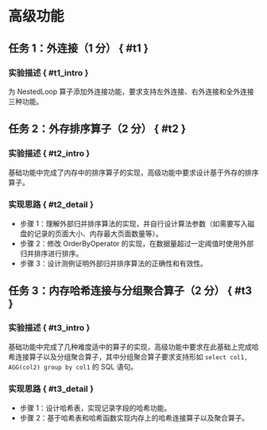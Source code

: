 # 高级功能

## 任务 1：外连接（1 分） { #t1 }

### 实验描述 { #t1_intro }

为 NestedLoop 算子添加外连接功能，要求支持左外连接、右外连接和全外连接三种功能。

## 任务 2：外存排序算子（2 分） { #t2 }

### 实验描述 { #t2_intro }

基础功能中完成了内存中的排序算子的实现，高级功能中要求设计基于外存的排序算子。

### 实现思路 { #t2_detail }

-   步骤 1：理解外部归并排序算法的实现，并自行设计算法参数（如需要写入磁盘的记录的页面大小、内存最大页面数量等）。
-   步骤 2：修改 OrderByOperator 的实现，在数据量超过一定阈值时使用外部归并排序进行排序。
-   步骤 3：设计测例证明外部归并排序算法的正确性和有效性。

## 任务 3：内存哈希连接与分组聚合算子（2 分） { #t3 }

### 实验描述 { #t3_intro }

基础功能中完成了几种难度适中的算子的实现，高级功能中要求在此基础上完成哈希连接算子以及分组聚合算子，其中分组聚合算子要求支持形如 `select col1, AGG(col2) group by col1` 的 SQL 语句。

### 实现思路 { #t3_detail }

-   步骤 1：设计哈希表，实现记录字段的哈希功能。
-   步骤 2：基于哈希表和哈希函数实现内存上的哈希连接算子以及聚合算子。
